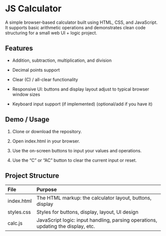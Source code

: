 # JS Calculator

A simple browser-based calculator built using HTML, CSS, and JavaScript. It supports basic arithmetic operations and demonstrates clean code structuring for a small web UI + logic project.

## Features

* Addition, subtraction, multiplication, and division

* Decimal points support

* Clear (C) / all-clear functionality

* Responsive UI: buttons and display layout adjust to typical browser window sizes

* Keyboard input support (if implemented) (optional/add if you have it)

## Demo / Usage

1. Clone or download the repository.

2. Open index.html in your browser.

3. Use the on-screen buttons to input your values and operations.

4. Use the “C” or “AC” button to clear the current input or reset.

## Project Structure
| File | Purpose |
| :--- | :------ |
| index.html | The HTML markup: the calculator layout, buttons, display |
| styles.css | Styles for buttons, display, layout, UI design |
| calc.js | JavaScript logic: input handling, parsing operations, updating the display, etc. |

